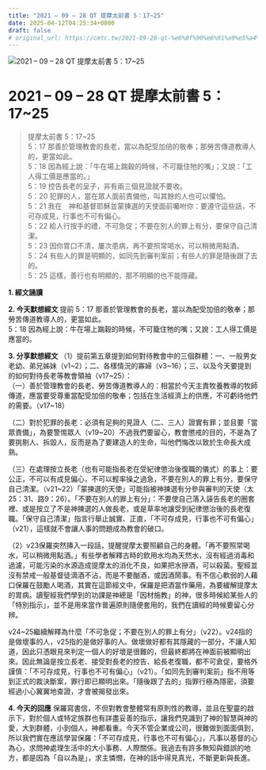 ```yaml
---
title: "2021 – 09 – 28 QT 提摩太前書 5：17~25"
date: 2025-04-12T04:25:34+0800
draft: false
# original_url: https://cmtc.tw/2021-09-28-qt-%e6%8f%90%e6%91%a9%e5%a4%aa%e5%89%8d%e6%9b%b8-5%ef%bc%9a1725
---
```


![2021 – 09 – 28 QT 提摩太前書 5：17\~25](/images/qt.jpg   "2021 – 09 – 28 QT 提摩太前書 5：17\~25")

# 2021 – 09 – 28 QT 提摩太前書 5：17\~25

> 提摩太前書 5：17\~25  
> 5：17 那善於管理教會的長老，當以為配受加倍的敬奉；那勞苦傳道教導人的，更當如此。  
> 5：18 因為經上說：「牛在場上踹穀的時候，不可籠住牠的嘴」；又說：「工人得工價是應當的。」  
> 5：19 控告長老的呈子，非有兩三個見證就不要收。  
> 5：20 犯罪的人，當在眾人面前責備他，叫其餘的人也可以懼怕。  
> 5：21 我在　神和基督耶穌並蒙揀選的天使面前囑咐你：要遵守這些話，不可存成見，行事也不可有偏心。  
> 5：22 給人行按手的禮，不可急促；不要在別人的罪上有分，要保守自己清潔。  
> 5：23 因你胃口不清，屢次患病，再不要照常喝水，可以稍微用點酒。  
> 5：24 有些人的罪是明顯的，如同先到審判案前；有些人的罪是隨後跟了去的。  
> 5：25 這樣，善行也有明顯的，那不明顯的也不能隱藏。

**1. 經文誦讀**

**2.  今天默想經文**
提前 5：17 那善於管理教會的長老，當以為配受加倍的敬奉；那勞苦傳道教導人的，更當如此。  
5：18 因為經上說：牛在場上踹穀的時候，不可籠住牠的嘴；又說：工人得工價是應當的。

**3. 分享默想經文**
（1）提前第五章提到如何對待教會中的三個群體：一、一般男女老幼、弟兄姊妹（v1\~2）；二、各樣情況的寡婦（v3\~16）；三、以及今天要提到的如何對待長老等教會領袖（v17\~25）：  
（一）善於管理教會的長老、勞苦傳道教導人的：相當於今天主責牧養教導的牧師傳道，應當要受尊重當配受加倍的敬奉；包括在生活經濟上的供應，不可虧待他們的需要。（v17\~18）

（二）對於犯罪的長老：必須有足夠的見證人（二、三人）證實有罪；並且要「當眾責備」，為要警惕眾人（v19\~20）不過我們要留心，教會懲戒的目的，不是為了要挑剔人、拆毀人，反而是為了要建造人的生命，叫他們悔改以致於生命長大成熟。

（三）在處理按立長老（也有可能指長老在受紀律懲治後復職的儀式）的事上：要公正，不可以有成見偏心，不可以輕率操之過急，不要在別人的罪上有分，要保守自己清潔。（v21\~22）「蒙揀選的天使」可能指被神揀選有分參與審判的天使（太25：31、路9：26）。「不要在別人的罪上有分」：不要使自己落入誣告長老的圈套裡、或是按立了不是神揀選的人做長老，或是草率地讓受到紀律懲治後的長老復職。「保守自己清潔」指言行舉止誠實、正直，「不可存成見，行事也不可有偏心」（v21），這樣就不會讓人事的問題成為教會的破口。

（2）v23保羅突然挿入一段話，提醒提摩太要照顧自己的身體。「再不要照常喝水，可以稍微用點酒。」有些學者解釋古時的飲用水均為天然水，沒有經過消毒和過濾，可能污染的水源造成提摩太的消化不良，如果把水摻酒，可以殺菌。聖經並沒有禁戒一般基督徒滴酒不沾，而是不要酗酒，或因酒鬧事。有不信心軟弱的人藉口保羅在鼓勵人喝酒，其實在這節經文中，保羅是把酒當作藥用，為要緩解提摩太的胃病。讀聖經我們學到的功課是神總是「因材施教」的神，很多時候給某些人的「特別指示」，並不是用來當作普遍原則隨便套用的，我們在讀經的時候要留心分辨。

v24\~25繼續解釋為什麼「不可急促；不要在別人的罪上有分」（v22）。v24指的是做壞事的人，v25指的是做好事的人。做壞做好都有其隱藏的一部分，不讓人知道，因此只憑眼見來判定一個人的好壞是很難的，但最終都將在神面前被顯明出來。因此無論是按立長老、接受對長老的控告、給長老復職，都不可倉促，要格外謹慎：「不可存成見，行事也不可有偏心」（v21）。「如同先到審判案前」指不用等到正式的裁決斷案，罪行即已顯明出來。「隨後跟了去的」指罪行極為隱密，須要經過小心翼翼地查證，才會被揭發出來。

**4. 今天的回應**
保羅寫書信，不但對教會整體常有原則性的教導，並且在聖靈的啟示下，對於個人或特定族群也有詳盡妥善的指示，讓我們見識到了神的智慧與神的愛，大到群體，小到個人，神都看重。今天不管企業或公司，很難做到面面俱到，所以我們實在應該學習保羅：「不可存成見，行事也不可有偏心」，凡事以基督的心為心，求問神處理生活中的大小事務、人際關係。我過去有許多無知與錯誤的地方，都是因為「自以為是」，求主憐憫，在神的話中得見真光，不斷更新與長進。
